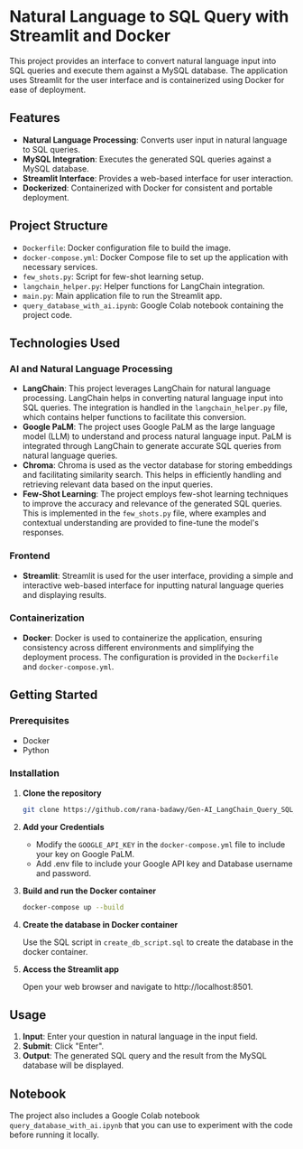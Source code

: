 # Natural Language to SQL Query with Streamlit and Docker

This project provides an interface to convert natural language input into SQL queries and execute them against a MySQL database. The application uses Streamlit for the user interface and is containerized using Docker for ease of deployment.

## Features

- **Natural Language Processing**: Converts user input in natural language to SQL queries.
- **MySQL Integration**: Executes the generated SQL queries against a MySQL database.
- **Streamlit Interface**: Provides a web-based interface for user interaction.
- **Dockerized**: Containerized with Docker for consistent and portable deployment.

## Project Structure

- `Dockerfile`: Docker configuration file to build the image.
- `docker-compose.yml`: Docker Compose file to set up the application with necessary services.
- `few_shots.py`: Script for few-shot learning setup.
- `langchain_helper.py`: Helper functions for LangChain integration.
- `main.py`: Main application file to run the Streamlit app.
- `query_database_with_ai.ipynb`: Google Colab notebook containing the project code.

## Technologies Used

### AI and Natural Language Processing

- **LangChain**: This project leverages LangChain for natural language processing. LangChain helps in converting natural language input into SQL queries. The integration is handled in the `langchain_helper.py` file, which contains helper functions to facilitate this conversion.
- **Google PaLM**: The project uses Google PaLM as the large language model (LLM) to understand and process natural language input. PaLM is integrated through LangChain to generate accurate SQL queries from natural language queries.
- **Chroma**: Chroma is used as the vector database for storing embeddings and facilitating similarity search. This helps in efficiently handling and retrieving relevant data based on the input queries.
- **Few-Shot Learning**: The project employs few-shot learning techniques to improve the accuracy and relevance of the generated SQL queries. This is implemented in the `few_shots.py` file, where examples and contextual understanding are provided to fine-tune the model's responses.

### Frontend

- **Streamlit**: Streamlit is used for the user interface, providing a simple and interactive web-based interface for inputting natural language queries and displaying results.

### Containerization

- **Docker**: Docker is used to containerize the application, ensuring consistency across different environments and simplifying the deployment process. The configuration is provided in the `Dockerfile` and `docker-compose.yml`.

## Getting Started

### Prerequisites

- Docker
- Python

### Installation

1. **Clone the repository**

   ```sh
   git clone https://github.com/rana-badawy/Gen-AI_LangChain_Query_SQL_DB
   ```

2. **Add your Credentials**

   - Modify the `GOOGLE_API_KEY` in the `docker-compose.yml` file to include your key on Google PaLM.
   - Add .env file to include your Google API key and Database username and password.

   
3. **Build and run the Docker container**   

   ```sh
   docker-compose up --build
   ```
4. **Create the database in Docker container**

   Use the SQL script in `create_db_script.sql` to create the database in the docker container.


5. **Access the Streamlit app**

   Open your web browser and navigate to http://localhost:8501.

## Usage

1. **Input**: Enter your question in natural language in the input field.
2. **Submit**: Click "Enter".
3. **Output**: The generated SQL query and the result from the MySQL database will be displayed.

## Notebook

The project also includes a Google Colab notebook `query_database_with_ai.ipynb` that you can use to experiment with the code before running it locally.

